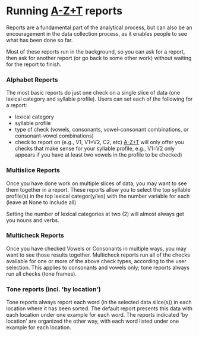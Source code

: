 # Running [A-Z+T] reports
Reports are a fundamental part of the analytical process, but can also be an encouragement in the data collection process, as it enables people to see what has been done so far.

Most of these reports run in the background, so you can ask for a report, then ask for another report (or go back to some other work) without waiting for the report to finish.

### Alphabet Reports
The most basic reports do just one check on a single slice of data (one lexical category and syllable profile). Users can set each of the following for a report:
- lexical category
- syllable profile
- type of check (vowels, consonants, vowel-consonant combinations, or consonant-vowel combinations)
- check to report on (e.g., V1, V1=V2, C2, etc)
[A-Z+T] will only offer you checks that make sense for your syllable profile, e.g., V1=V2 only appears if you have at least two vowels in the profile to be checked)

### Multislice Reports
Once you have done work on multiple slices of data, you may want to see them together in a report. These reports allow you to select the top syllable profile(s) in the top lexical categor(y/ies) with the number variable for each (leave at None to include all)

Setting the number of lexical categories at two (2) will almost always get you nouns and verbs.

### Multicheck Reports
Once you have checked Vowels or Consonants in multiple ways, you may want to see those results together. Multicheck reports run all of the checks available for one or more of the above check types, according to the user selection. This applies to consonants and vowels only; tone reports always run all checks (tone frames).

### Tone reports (incl. 'by location')
Tone reports always report each word (in the selected data slice(s)) in each location where it has been sorted. The default report presents this data with each location under one example for each word. The reports indicated 'by location' are organized the other way, with each word listed under one example for each location.

<!-- ### (Comprehensive) Alphabet Reports
This report gives you information on Consonants and Vowels. Because the comprehensive reports can be very comprehensive (they contain each check relevant to each syllable profile), there are four of them, to help you focus on what you're interested in:
- Comprehensive Vowel Report
- Comprehensive Consonant Report
- Comprehensive CxV Phonotactics Report
- Comprehensive Alphabet Report (all of the above) -->

<!-- ### (Comprehensive) Tone Report
This report gives you information on words in tone frames, according to the lexical category and syllable profile, organized with each framed example under its head word. The (by frames) report organizes the examples by frame, listing each word that has been sorted into that frame. The Comprehensive report gives you the top [two] lexical categories (should be Nouns and Verbs), in the [two] largest syllable profiles, across all appropriate checks (both of these numbers are configurable, if you want more or less of either). -->

[A-Z+T]:  https://github.com/kent-rasmussen/azt
[WeSay]:  https://software.sil.org/wesay/
[FLEx]: https://software.sil.org/fieldworks/
[LIFT]: https://code.google.com/archive/p/lift-standard/
[CAWL]: http://www.comparalex.org/resources/SIL%20Comparative%20African%20Word%20List.pdf
